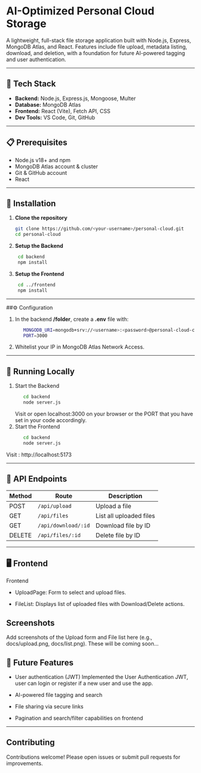 # AI-Optimized Personal Cloud Storage

A lightweight, full-stack file storage application built with Node.js, Express, MongoDB Atlas, and React. 
Features include file upload, metadata listing, download, and deletion, with a foundation for future AI-powered tagging and user authentication.

---

## 🚀 Tech Stack

- **Backend:** Node.js, Express.js, Mongoose, Multer
- **Database:** MongoDB Atlas
- **Frontend:** React (Vite), Fetch API, CSS
- **Dev Tools:** VS Code, Git, GitHub

---

## 📋 Prerequisites

- Node.js v18+ and npm
- MongoDB Atlas account & cluster
- Git & GitHub account
- React

---

## 🔧 Installation

1. **Clone the repository**
   ```bash
   git clone https://github.com/<your-username>/personal-cloud.git
   cd personal-cloud
   ```
2. **Setup the Backend**
   ```bash
    cd backend
    npm install   
   ```
3. **Setup the Frontend**
   ```bash
    cd ../frontend
    npm install
   ```
---

##⚙️ Configuration

1. In the backend **/folder**, create a **.env** file with:
   ```bash
      MONGODB_URI=mongodb+srv://<username>:<password>@personal-cloud-cluster.eqfcbeo.mongodb.net/?retryWrites=true&w=majority
      PORT=3000
   ```
2. Whitelist your IP in MongoDB Atlas Network Access.

---

## 🚀 Running Locally

1. Start the Backend
   ```bash
      cd backend
      node server.js
   ```
   Visit or open localhost:3000 on your browser or the PORT that you have set in your code accordingly.
2. Start the Frontend
   ```bash
      cd backend
      node server.js
   ```
Visit : http://localhost:5173

---

## 🔗 API Endpoints
| Method | Route | Description |
|---|---|---|
| POST | `/api/upload` | Upload a file |
| GET | `/api/files` | List all uploaded files |
| GET | `/api/download/:id` | Download file by ID |
| DELETE | `/api/files/:id` | Delete file by ID |

---
## 🖥️ Frontend
Frontend
- UploadPage: Form to select and upload files.

- FileList: Displays list of uploaded files with Download/Delete actions.

## Screenshots
Add screenshots of the Upload form and File list here (e.g., docs/upload.png, docs/list.png).
These will be coming soon...

## 🔮 Future Features
- User authentication (JWT)
Implemented the User Authentication JWT, user can login or register if a new user and use the app.
- AI-powered file tagging and search

- File sharing via secure links

- Pagination and search/filter capabilities on frontend
---
## Contributing
Contributions welcome! Please open issues or submit pull requests for improvements.
